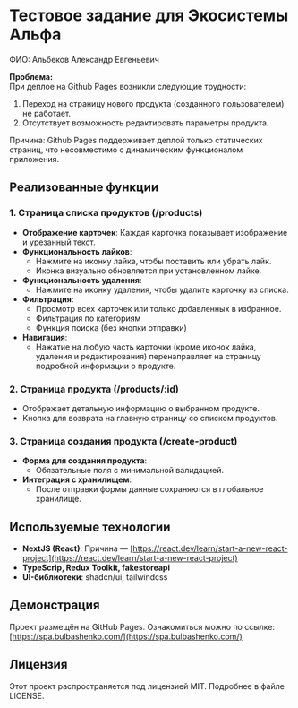 # Тестовое задание для Экосистемы Альфа

ФИО: Альбеков Александр Евгеньевич

**Проблема:**  
При деплое на Github Pages возникли следующие трудности:  
1. Переход на страницу нового продукта (созданного пользователем) не работает.  
2. Отсутствует возможность редактировать параметры продукта.  

Причина: Github Pages поддерживает деплой только статических страниц, что несовместимо с динамическим функционалом приложения.

## Реализованные функции

### 1. **Страница списка продуктов (/products)**

- **Отображение карточек**: Каждая карточка показывает изображение и урезанный текст.
- **Функциональность лайков**:
  - Нажмите на иконку лайка, чтобы поставить или убрать лайк.
  - Иконка визуально обновляется при установленном лайке.
- **Функциональность удаления**:
  - Нажмите на иконку удаления, чтобы удалить карточку из списка.
- **Фильтрация**:
  - Просмотр всех карточек или только добавленных в избранное.
  - Фильтрация по категориям
  - Функция поиска (без кнопки отправки)
- **Навигация**:
  - Нажатие на любую часть карточки (кроме иконок лайка, удаления и редактирования) перенаправляет на страницу подробной информации о продукте.

### 2. **Страница продукта (/products/:id)**

- Отображает детальную информацию о выбранном продукте.
- Кнопка для возврата на главную страницу со списком продуктов.

### 3. **Страница создания продукта (/create-product)**

- **Форма для создания продукта**:
  - Обязательные поля с минимальной валидацией.
- **Интеграция с хранилищем**:
  - После отправки формы данные сохраняются в глобальное хранилище.

## Используемые технологии

- **NextJS (React)**: Причина — [https://react.dev/learn/start-a-new-react-project](https://react.dev/learn/start-a-new-react-project)
- **TypeScrip, Redux Toolkit, fakestoreapi**
- **UI-библиотеки**: shadcn/ui, tailwindcss


## Демонстрация

Проект размещён на GitHub Pages. Ознакомиться можно по ссылке: [https://spa.bulbashenko.com/](https://spa.bulbashenko.com/)


## Лицензия

Этот проект распространяется под лицензией MIT. Подробнее в файле LICENSE.
